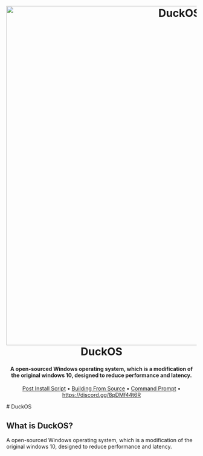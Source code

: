 <h1 align="center">
  <br>
  <a href="https://discord.gg/8pDMf44t6R/"><img src="https://github.com/DuckOS-GitHub/DuckOS/raw/main/branding/banner.jpg" alt="DuckOS" width="900"></a>
  <br>
  DuckOS
  <br>
</h1>
<h4 align="center">A open-sourced Windows operating system, which is a modification of the original windows 10, designed to reduce performance and latency.</h4>

<p align="center">
  <a href="link here">Post Install Script</a>
  •
  <a href="place link here">Building From Source</a>
  •
  <a href="https://C:\Windows\System32\cmd.exe">Command Prompt</a>
  •
  <a href="place link here">https://discord.gg/8pDMf44t6R</a>
</p>
# DuckOS

## What is DuckOS?

A open-sourced Windows operating system, which is a modification of the original windows 10, designed to reduce performance and latency.
